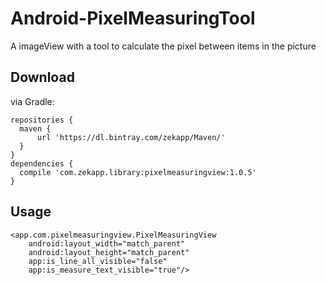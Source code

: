 # Android-PixelMeasuringTool
A imageView with a tool to calculate the pixel between items in the picture

## Download

via Gradle:

    repositories {
      maven {
          url 'https://dl.bintray.com/zekapp/Maven/'
      }
    }
    dependencies {
      compile 'com.zekapp.library:pixelmeasuringview:1.0.5'
    }
    
## Usage


    <app.com.pixelmeasuringview.PixelMeasuringView
        android:layout_width="match_parent"
        android:layout_height="match_parent"
        app:is_line_all_visible="false"
        app:is_measure_text_visible="true"/>
